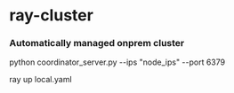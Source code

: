 # ray-cluster

### Automatically managed onprem cluster
python coordinator_server.py --ips "node_ips" --port 6379

ray up local.yaml

